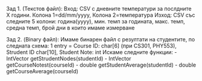 Зад 1. (Текстов файл): 
	Вход: CSV с дневните температури за послдните X години. Колона 1=dd/mm/yyyy, Колона 2=температура
	Изход: CSV със следните 5 колони: година(yyyy), мин. темп за годината, макс. темп, средна темп, брой дни в които имаме измерване

Зад 2. (Binary файл):
	Имаме бинарен файл с резултати на студентите, по следната схема: 1 entry = Course ID: char[6] (при CS301, PHY553), Strudent ID char[10], Student Note: int
	Искаме следните функции:
	 - IntVector getStrudentNodes(studentId)
	 - IntVector getCourseNotest(courseId)
	 - double getStudentAverage(studentId)
	 - double getCourseAverage(courseId)
